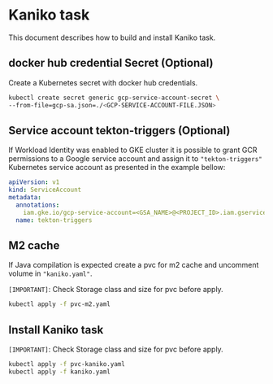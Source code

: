 # Kaniko task

This document describes how to build and install Kaniko task.

## docker hub credential Secret (Optional)

Create a Kubernetes secret with docker hub credentials.

```bash
kubectl create secret generic gcp-service-account-secret \
--from-file=gcp-sa.json=./<GCP-SERVICE-ACCOUNT-FILE.JSON>
```

## Service account tekton-triggers (Optional)

If Workload Identity was enabled to GKE cluster it is possible to grant GCR permissions to a Google service account and assign it to `"tekton-triggers"` Kubernetes service account as presented in the example bellow:

```yaml
apiVersion: v1
kind: ServiceAccount
metadata:
  annotations:
    iam.gke.io/gcp-service-account=<GSA_NAME>@<PROJECT_ID>.iam.gserviceaccount.com
  name: tekton-triggers
```

## M2 cache

If Java compilation is expected create a pvc for m2 cache and uncomment volume in `"kaniko.yaml"`.

`[IMPORTANT]`: Check Storage class and size for pvc before apply.

```bash
kubectl apply -f pvc-m2.yaml

```

## Install Kaniko task

`[IMPORTANT]`: Check Storage class and size for pvc before apply.

```bash
kubectl apply -f pvc-kaniko.yaml
kubectl apply -f kaniko.yaml
```
